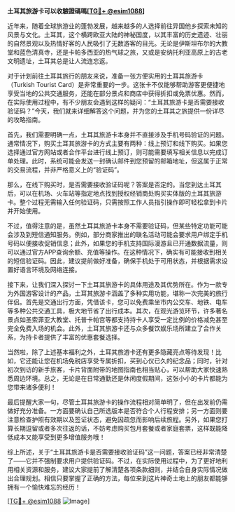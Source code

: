 **土耳其旅游卡可以收驗證碼嗎[[TG💪+ @esim1088](https://t.me/s/esim1088)]**

近年来，随着全球旅游业的蓬勃发展，越来越多的人选择前往异国他乡探索未知的风景与文化。土耳其，这个横跨欧亚大陆的神秘国度，以其丰富的历史遗迹、壮丽的自然景观以及热情好客的人民吸引了无数游客的目光。无论是伊斯坦布尔的大教堂和蓝色清真寺，还是卡帕多西亚的热气球之旅，又或是安纳托利亚高原上的古老文明遗址，土耳其总是让人流连忘返。

对于计划前往土耳其旅行的朋友来说，准备一张方便实用的土耳其旅游卡（Turkish Tourist Card）是非常重要的一步。这张卡不仅能够帮助游客更便捷地享受当地的公共交通服务，还能在部分景点和商店中获得折扣或免票优惠。然而，在实际使用过程中，有不少朋友会遇到这样的疑问：“土耳其旅游卡是否需要接收验证码？”今天，我们就来详细解答这个问题，并为您的土耳其之旅提供一份详尽的攻略指南。

首先，我们需要明确一点，土耳其旅游卡本身并不直接涉及手机号码验证的问题。通常情况下，购买土耳其旅游卡的方式主要有两种：线上预订和线下购买。如果您选择通过官方网站或者合作平台进行线上预订，则可能需要填写相关信息以完成订单处理。此时，系统可能会发送一封确认邮件到您预留的邮箱地址，但这属于正常的交易流程，并非严格意义上的“验证码”。

那么，在线下购买时，是否需要接收验证码呢？答案是否定的。当您到达土耳其后，可以在机场、火车站等指定地点找到授权经销商处购买实体版的土耳其旅游卡。整个过程无需输入任何验证码，只需按照工作人员指引操作即可轻松拿到卡片并开始使用。

不过，值得注意的是，虽然土耳其旅游卡本身不需要验证码，但某些特定功能可能会涉及到短信通知服务。例如，部分商家推出的联名活动可能会要求用户绑定手机号码以便接收促销信息；此外，如果您的手机支持国际漫游且已开通数据流量，则可以通过官方APP查询余额、充值等操作。在这种情况下，确实有可能接收到相关的短信验证码。因此，建议提前做好准备，确保手机处于可用状态，并根据需求设置好语言环境及网络连接。

接下来，让我们深入探讨一下土耳其旅游卡的具体用途及其优势所在。作为一款专为外国游客设计的产品，土耳其旅游卡涵盖了多种实用功能，堪称一次完美的旅行伴侣。首先是交通出行方面，凭借该卡，您可以免费乘坐市内公交车、地铁、电车等多种公共交通工具，极大地节省了出行成本。其次，在观光游览环节，许多著名景点如圣索菲亚大教堂、托普卡帕宫等都支持持卡人享受一定比例的价格减免甚至完全免费入场的机会。此外，土耳其旅游卡还与众多餐饮娱乐场所建立了合作关系，为持卡者提供了丰富的优惠套餐选择。

当然啦，除了上述基本福利之外，土耳其旅游卡还有更多隐藏亮点等待发现！比如，它还能让您在机场免税店享受专属折扣，买到心仪已久的纪念品；同时，针对初次到访的新手旅客，卡片背面附带的地图指南也相当贴心，可以帮助大家快速熟悉周边环境。总之，无论是在日常通勤还是休闲度假期间，这张小小的卡片都能为您带来诸多便利！

最后提醒大家一句，尽管土耳其旅游卡的操作流程相对简单明了，但在出发前仍需做好充分准备。一方面要确认自己所选版本是否符合个人行程安排；另一方面则要注意检查护照有效期以及签证状态，避免因疏忽而影响后续旅程。另外，如果您打算长期逗留或者多次往返的话，不妨考虑购买包月套餐或者家庭套票，这样既能降低成本又能享受到更多增值服务哦！

综上所述，关于“土耳其旅游卡是否需要接收验证码”这一问题，答案已经非常清楚了——它并不强制要求用户提供验证码。不过，在实际使用过程中，为了更好地利用相关资源和服务，建议大家提前了解清楚各项条款细则，并结合自身实际情况做出合理规划。相信只要掌握了正确的方法，每位来到这片神奇土地上的朋友都能够拥有一个愉快难忘的经历！

[[TG💪+ @esim1088](https://t.me/s/esim1088) ![Image](https://i.postimg.cc/4NQfJmqS/Snipaste-2025-05-13-00-14-12.png)]